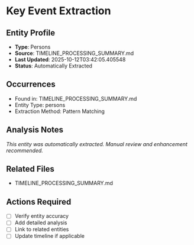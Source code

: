 # Key Event Extraction

## Entity Profile
- **Type**: Persons
- **Source**: TIMELINE_PROCESSING_SUMMARY.md
- **Last Updated**: 2025-10-12T03:42:05.405548
- **Status**: Automatically Extracted

## Occurrences
- Found in: TIMELINE_PROCESSING_SUMMARY.md
- Entity Type: persons
- Extraction Method: Pattern Matching

## Analysis Notes
*This entity was automatically extracted. Manual review and enhancement recommended.*

## Related Files
- TIMELINE_PROCESSING_SUMMARY.md

## Actions Required
- [ ] Verify entity accuracy
- [ ] Add detailed analysis
- [ ] Link to related entities
- [ ] Update timeline if applicable
